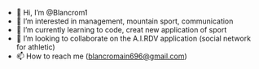 - 👋 Hi, I’m @Blancrom1
- 👀 I’m interested in management, mountain sport, communication
- 🌱 I’m currently learning to code, creat new application of sport
- 💞️ I’m looking to collaborate on the A.I.RDV application (social network for athletic)
- 📫 How to reach me (blancromain696@gmail.com)

<!---
Blancrom1/Blancrom1 is a ✨ special ✨ repository because its `README.md` (this file) appears on your GitHub profile.
You can click the Preview link to take a look at your changes.
--->
